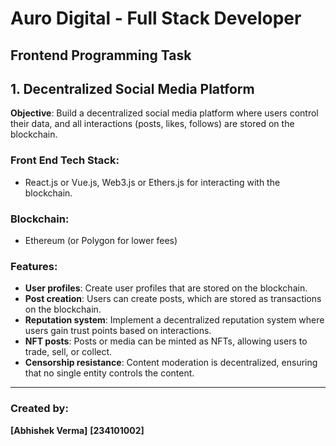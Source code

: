 # Auro Digital - Full Stack Developer
## Frontend Programming Task

## 1. Decentralized Social Media Platform

**Objective**: Build a decentralized social media platform where users control their data, and all interactions (posts, likes, follows) are stored on the blockchain.

### Front End Tech Stack:
- React.js or Vue.js, Web3.js or Ethers.js for interacting with the blockchain.

### Blockchain:
- Ethereum (or Polygon for lower fees)

### Features:
- **User profiles**: Create user profiles that are stored on the blockchain.
- **Post creation**: Users can create posts, which are stored as transactions on the blockchain.
- **Reputation system**: Implement a decentralized reputation system where users gain trust points based on interactions.
- **NFT posts**: Posts or media can be minted as NFTs, allowing users to trade, sell, or collect.
- **Censorship resistance**: Content moderation is decentralized, ensuring that no single entity controls the content.

---

### Created by:
**[Abhishek Verma]**
**[234101002]**
